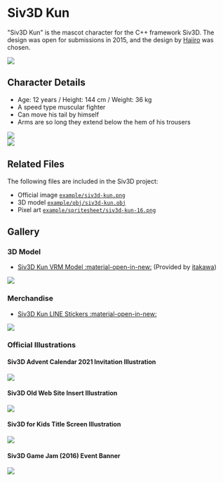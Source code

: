 # Siv3D Kun
"Siv3D Kun" is the mascot character for the C++ framework Siv3D. The design was open for submissions in 2015, and the design by [Haiiro](https://www.pixiv.net/users/2177957) was chosen.

<div class="noshadow-75"><img src="https://raw.githubusercontent.com/Siv3D/siv3d.site.resource/main/v6/mascot/siv3d-kun.png"></div>


## Character Details
- Age: 12 years / Height: 144 cm / Weight: 36 kg
- A speed type muscular fighter
- Can move his tail by himself
- Arms are so long they extend below the hem of his trousers

<div class="noshadow-75"><img src="https://raw.githubusercontent.com/Siv3D/siv3d.site.resource/main/v6/mascot/siv3d-kun-detail-1.png"></div>

<div class="noshadow-75"><img src="https://raw.githubusercontent.com/Siv3D/siv3d.site.resource/main/v6/mascot/siv3d-kun-detail-2.png"></div>


## Related Files
The following files are included in the Siv3D project:

- Official image [`example/siv3d-kun.png`](https://github.com/Siv3D/OpenSiv3D/blob/main/WindowsDesktop/App/example/siv3d-kun.png)
- 3D model [`example/obj/siv3d-kun.obj`](https://github.com/Siv3D/OpenSiv3D/blob/main/WindowsDesktop/App/example/obj/siv3d-kun.obj)
- Pixel art [`example/spritesheet/siv3d-kun-16.png`](https://github.com/Siv3D/OpenSiv3D/blob/main/WindowsDesktop/App/example/spritesheet/siv3d-kun-16.png)

## Gallery

### 3D Model
- [Siv3D Kun VRM Model :material-open-in-new:](https://hub.vroid.com/characters/7116531265367998868/models/9089745600456691557) (Provided by [itakawa](https://hub.vroid.com/users/20056775))

<div class="noshadow-75"><img src="https://raw.githubusercontent.com/Siv3D/siv3d.site.resource/main/v6/mascot/vrm.png"></div>

### Merchandise
- [Siv3D Kun LINE Stickers :material-open-in-new:](https://line.me/S/sticker/6732840)

<div class="noshadow-75"><img src="https://raw.githubusercontent.com/Siv3D/siv3d.site.resource/main/v6/mascot/line.jpg"></div>

### Official Illustrations

#### Siv3D Advent Calendar 2021 Invitation Illustration
<div class="noshadow-75"><img src="https://raw.githubusercontent.com/Siv3D/siv3d.site.resource/main/v6/mascot/siv3D-gift.png"></div>

#### Siv3D Old Web Site Insert Illustration
<div class="noshadow-75"><img src="https://raw.githubusercontent.com/Siv3D/siv3d.site.resource/main/v6/mascot/siv3D-earth.png"></div>

#### Siv3D for Kids Title Screen Illustration
<div class="noshadow-75"><img src="https://raw.githubusercontent.com/Siv3D/siv3d.site.resource/main/v6/mascot/siv3d-for-kids.png"></div>

#### Siv3D Game Jam (2016) Event Banner
<div class="noshadow-75"><img src="https://raw.githubusercontent.com/Siv3D/siv3d.site.resource/main/v6/mascot/gamejam2016.png"></div>
